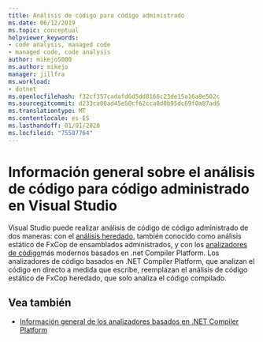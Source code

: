```yaml
---
title: Análisis de código para código administrado
ms.date: 06/12/2019
ms.topic: conceptual
helpviewer_keywords:
- code analysis, managed code
- managed code, code analysis
author: mikejo5000
ms.author: mikejo
manager: jillfra
ms.workload:
- dotnet
ms.openlocfilehash: f32cf357cadafd6d5dd8166c23de15a16a8e502c
ms.sourcegitcommit: d233ca00ad45e50cf62cca0d0b95dc69f0a87ad6
ms.translationtype: MT
ms.contentlocale: es-ES
ms.lasthandoff: 01/01/2020
ms.locfileid: "75587764"
---
```

# <a name="overview-of-code-analysis-for-managed-code-in-visual-studio"></a>Información general sobre el análisis de código para código administrado en Visual Studio

Visual Studio puede realizar análisis de código de código administrado de dos maneras: con el [análisis heredado](../code-quality/walkthrough-analyzing-managed-code-for-code-defects.md), también conocido como análisis estático de FxCop de ensamblados administrados, y con los [analizadores de código](../code-quality/roslyn-analyzers-overview.md)más modernos basados en .net Compiler Platform. Los analizadores de código basados en .NET Compiler Platform, que analizan el código en directo a medida que escribe, reemplazan el análisis de código estático de FxCop heredado, que solo analiza el código compilado.

## <a name="see-also"></a>Vea también

- [Información general de los analizadores basados en .NET Compiler Platform](../code-quality/roslyn-analyzers-overview.md)
